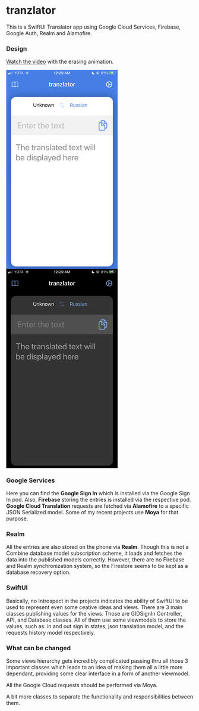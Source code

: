 # tranzlator
This is a SwiftUI Translator app using Google Cloud Services, Firebase, Google Auth, Realm and Alamofire.

### Design
[Watch the video](https://vimeo.com/593887359) with the erasing animation.


<p float="center">
<img src="main_light.PNG" width="300" align="center"/>
<img src="main_dark.PNG" width="300" align="center"/>
</p>

### Google Services
Here you can find the **Google Sign In** which is installed via the Google Sign In pod. 
Also, **Firebase** storing the entries is installed via the respective pod. 
**Google Cloud Translation** requests are fetched via **Alamofire** to a specific JSON Serialized model. 
Some of my recent projects use **Moya** for that purpose.

### Realm
All the entries are also stored on the phone via **Realm**. 
Though this is not a Combine database model subscription scheme, it loads and fetches the data into the published models correctly. 
However, there are no Firebase and Realm synchronization system, so the Firestore seems to be kept as a database recovery option.

### SwiftUI
Basically, no Introspect in the projects indicates the ability of SwiftUI to be used to represent even some ceative ideas and views. 
There are 3 main classes publishing values for the views. Those are GIDSignIn Controller, API, and Database classes. 
All of them use some viewmodels to store the values, such as: in and out sign in states, json translation model, and the requests history model respectively.

### What can be changed
Some views hierarchy gets incredibly complicated passing thru all those 3 important classes which leads to an idea of making them all a little more dependant, 
providing some clear interface in a form of another viewmodel.


All the Google Cloud requests should be performed via Moya.


A bit more classes to separate the functionality and responsibilities between them.
